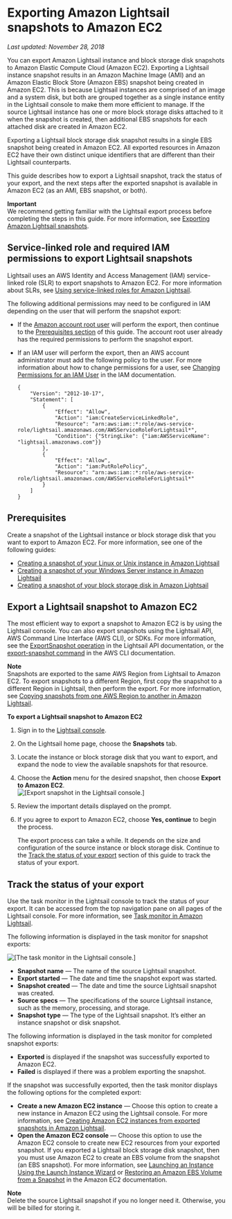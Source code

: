 # Exporting Amazon Lightsail snapshots to Amazon EC2<a name="amazon-lightsail-exporting-snapshots-to-amazon-ec2"></a>

 *Last updated: November 28, 2018* 

You can export Amazon Lightsail instance and block storage disk snapshots to Amazon Elastic Compute Cloud \(Amazon EC2\)\. Exporting a Lightsail instance snapshot results in an Amazon Machine Image \(AMI\) and an Amazon Elastic Block Store \(Amazon EBS\) snapshot being created in Amazon EC2\. This is because Lightsail instances are comprised of an image and a system disk, but both are grouped together as a single instance entity in the Lightsail console to make them more efficient to manage\. If the source Lightsail instance has one or more block storage disks attached to it when the snapshot is created, then additional EBS snapshots for each attached disk are created in Amazon EC2\.

Exporting a Lightsail block storage disk snapshot results in a single EBS snapshot being created in Amazon EC2\. All exported resources in Amazon EC2 have their own distinct unique identifiers that are different than their Lightsail counterparts\.

This guide describes how to export a Lightsail snapshot, track the status of your export, and the next steps after the exported snapshot is available in Amazon EC2 \(as an AMI, EBS snapshot, or both\)\.

**Important**  
We recommend getting familiar with the Lightsail export process before completing the steps in this guide\. For more information, see [Exporting Amazon Lightsail snapshots](amazon-lightsail-exporting-snapshots.md)\.

## Service\-linked role and required IAM permissions to export Lightsail snapshots<a name="service-linked-role-details"></a>

Lightsail uses an AWS Identity and Access Management \(IAM\) service\-linked role \(SLR\) to export snapshots to Amazon EC2\. For more information about SLRs, see [Using service\-linked roles for Amazon Lightsail](amazon-lightsail-using-service-linked-roles.md)\.

The following additional permissions may need to be configured in IAM depending on the user that will perform the snapshot export:
+ If the [Amazon account root user](https://docs.aws.amazon.com/IAM/latest/UserGuide/id_root-user.html) will perform the export, then continue to the [Prerequisites section](#exporting-snapshots-to-amazon-ec2-prerequisites) of this guide\. The account root user already has the required permissions to perform the snapshot export\.
+ If an IAM user will perform the export, then an AWS account administrator must add the following policy to the user\. For more information about how to change permissions for a user, see [Changing Permissions for an IAM User](https://docs.aws.amazon.com/IAM/latest/UserGuide/id_users_change-permissions.html#users_change_permissions-add-console) in the IAM documentation\.

  ```
  {
      "Version": "2012-10-17",
      "Statement": [
          {
              "Effect": "Allow",
              "Action": "iam:CreateServiceLinkedRole",
              "Resource": "arn:aws:iam::*:role/aws-service-role/lightsail.amazonaws.com/AWSServiceRoleForLightsail*",
              "Condition": {"StringLike": {"iam:AWSServiceName": "lightsail.amazonaws.com"}}
          },
          {
              "Effect": "Allow",
              "Action": "iam:PutRolePolicy",
              "Resource": "arn:aws:iam::*:role/aws-service-role/lightsail.amazonaws.com/AWSServiceRoleForLightsail*"
          }
      ]
  }
  ```

## Prerequisites<a name="exporting-snapshots-to-amazon-ec2-prerequisites"></a>

Create a snapshot of the Lightsail instance or block storage disk that you want to export to Amazon EC2\. For more information, see one of the following guides:
+ [Creating a snapshot of your Linux or Unix instance in Amazon Lightsail](lightsail-how-to-create-a-snapshot-of-your-instance.md)
+ [Creating a snapshot of your Windows Server instance in Amazon Lightsail](prepare-windows-based-instance-and-create-snapshot.md)
+ [Creating a snapshot of your block storage disk in Amazon Lightsail](create-block-storage-disk-snapshot.md)

## Export a Lightsail snapshot to Amazon EC2<a name="exporting-a-lightsail-snapshot"></a>

The most efficient way to export a snapshot to Amazon EC2 is by using the Lightsail console\. You can also export snapshots using the Lightsail API, AWS Command Line Interface \(AWS CLI\), or SDKs\. For more information, see the [ExportSnapshot operation](https://docs.aws.amazon.com/lightsail/2016-11-28/api-reference/API_ExportSnapshot.html) in the Lightsail API documentation, or the [export\-snapshot command](https://docs.aws.amazon.com/cli/latest/reference/lightsail/export-snapshot.html) in the AWS CLI documentation\.

**Note**  
Snapshots are exported to the same AWS Region from Lightsail to Amazon EC2\. To export snapshots to a different Region, first copy the snapshot to a different Region in Lightsail, then perform the export\. For more information, see [Copying snapshots from one AWS Region to another in Amazon Lightsail](amazon-lightsail-copying-snapshots-from-one-region-to-another.md)\.

**To export a Lightsail snapshot to Amazon EC2**

1. Sign in to the [Lightsail console](https://lightsail.aws.amazon.com/)\.

1. On the Lightsail home page, choose the **Snapshots** tab\.

1. Locate the instance or block storage disk that you want to export, and expand the node to view the available snapshots for that resource\. 

1. Choose the **Action** menu for the desired snapshot, then choose **Export to Amazon EC2**\.  
![\[Export snapshot in the Lightsail console.\]](https://d9yljz1nd5001.cloudfront.net/en_us/cfefe1b500656f5beb2491eaf820d8f4/images/amazon-lightsail-action-menu-export-snapshot.png)

1. Review the important details displayed on the prompt\.

1. If you agree to export to Amazon EC2, choose **Yes, continue** to begin the process\.

   The export process can take a while\. It depends on the size and configuration of the source instance or block storage disk\. Continue to the [Track the status of your export](#track-the-status-of-your-export) section of this guide to track the status of your export\.

## Track the status of your export<a name="track-the-status-of-your-export"></a>

Use the task monitor in the Lightsail console to track the status of your export\. It can be accessed from the top navigation pane on all pages of the Lightsail console\. For more information, see [Task monitor in Amazon Lightsail](amazon-lightsail-task-monitor.md#amazon-lightsail-task-monitor.title)\.

The following information is displayed in the task monitor for snapshot exports:

![\[The task monitor in the Lightsail console.\]](https://d9yljz1nd5001.cloudfront.net/en_us/cfefe1b500656f5beb2491eaf820d8f4/images/amazon-lightsail-task-monitor-export-snapshot.png)
+ **Snapshot name** — The name of the source Lightsail snapshot\.
+ **Export started** — The date and time the snapshot export was started\.
+ **Snapshot created** — The date and time the source Lightsail snapshot was created\.
+ **Source specs** — The specifications of the source Lightsail instance, such as the memory, processing, and storage\.
+ **Snapshot type** — The type of the Lightsail snapshot\. It’s either an instance snapshot or disk snapshot\.

The following information is displayed in the task monitor for completed snapshot exports:
+ **Exported** is displayed if the snapshot was successfully exported to Amazon EC2\.
+ **Failed** is displayed if there was a problem exporting the snapshot\.

If the snapshot was successfully exported, then the task monitor displays the following options for the completed export:
+ **Create a new Amazon EC2 instance** — Choose this option to create a new instance in Amazon EC2 using the Lightsail console\. For more information, see [Creating Amazon EC2 instances from exported snapshots in Amazon Lightsail](amazon-lightsail-creating-ec2-instances-from-exported-snapshots.md)\.
+ **Open the Amazon EC2 console** — Choose this option to use the Amazon EC2 console to create new EC2 resources from your exported snapshot\. If you exported a Lightsail block storage disk snapshot, then you must use Amazon EC2 to create an EBS volume from the snapshot \(an EBS snapshot\)\. For more information, see [Launching an Instance Using the Launch Instance Wizard](https://docs.aws.amazon.com/AWSEC2/latest/UserGuide/launching-instance.html) or [Restoring an Amazon EBS Volume from a Snapshot](https://docs.aws.amazon.com/AWSEC2/latest/UserGuide/ebs-restoring-volume.html) in the Amazon EC2 documentation\.

**Note**  
Delete the source Lightsail snapshot if you no longer need it\. Otherwise, you will be billed for storing it\.